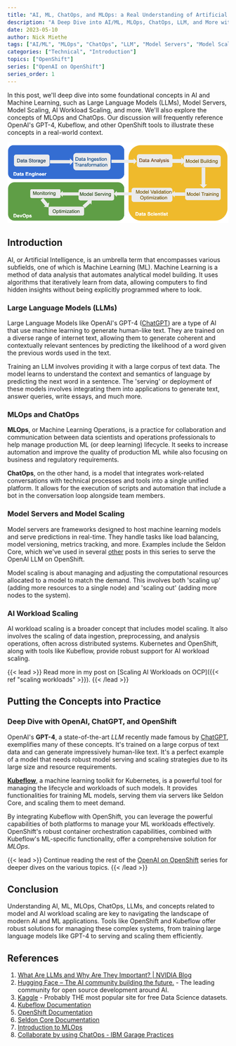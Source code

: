 ```yaml
---
title: "AI, ML, ChatOps, and MLOps: a Real Understanding of Artificial Intelligence"
description: "A Deep Dive into AI/ML, MLOps, ChatOps, LLM, and More with OpenShift"
date: 2023-05-10
author: Nick Miethe
tags: ["AI/ML", "MLOps", "ChatOps", "LLM", "Model Servers", "Model Scaling", "AI Workload Scaling", "OpenAI", "ChatGPT", "Kubeflow", "OpenShift"]
categories: ["Technical", "Introduction"]
topics: ["OpenShift"]
series: ["OpenAI on OpenShift"]
series_order: 1
---
```


In this post, we'll deep dive into some foundational concepts in AI and Machine Learning, such as Large Language Models (LLMs), Model Servers, Model Scaling, AI Workload Scaling, and more. We'll also explore the concepts of MLOps and ChatOps. Our discussion will frequently reference OpenAI's GPT-4, Kubeflow, and other OpenShift tools to illustrate these concepts in a real-world context.

![](ai-workflow.png "[OpenDataHub.io](https://opendatahub.io)")

## Introduction

AI, or Artificial Intelligence, is an umbrella term that encompasses various subfields, one of which is Machine Learning (ML). Machine Learning is a method of data analysis that automates analytical model building. It uses algorithms that iteratively learn from data, allowing computers to find hidden insights without being explicitly programmed where to look.

### Large Language Models (LLMs)

Large Language Models like OpenAI's GPT-4 ([ChatGPT](https://chat.openai.com)) are a type of AI that use machine learning to generate human-like text. They are trained on a diverse range of internet text, allowing them to generate coherent and contextually relevant sentences by predicting the likelihood of a word given the previous words used in the text.

Training an LLM involves providing it with a large corpus of text data. The model learns to understand the context and semantics of language by predicting the next word in a sentence. The 'serving' or deployment of these models involves integrating them into applications to generate text, answer queries, write essays, and much more.

### MLOps and ChatOps

**MLOps**, or Machine Learning Operations, is a practice for collaboration and communication between data scientists and operations professionals to help manage production ML (or deep learning) lifecycle. It seeks to increase automation and improve the quality of production ML while also focusing on business and regulatory requirements.

**ChatOps**, on the other hand, is a model that integrates work-related conversations with technical processes and tools into a single unified platform. It allows for the execution of scripts and automation that include a bot in the conversation loop alongside team members.

### Model Servers and Model Scaling

Model servers are frameworks designed to host machine learning models and serve predictions in real-time. They handle tasks like load balancing, model versioning, metrics tracking, and more. Examples include the Seldon Core, which we've used in several [other](/series/openai-on-openshift/) posts in this series to serve the OpenAI LLM on OpenShift.

Model scaling is about managing and adjusting the computational resources allocated to a model to match the demand. This involves both 'scaling up' (adding more resources to a single node) and 'scaling out' (adding more nodes to the system).

### AI Workload Scaling

AI workload scaling is a broader concept that includes model scaling. It also involves the scaling of data ingestion, preprocessing, and analysis operations, often across distributed systems. Kubernetes and OpenShift, along with tools like Kubeflow, provide robust support for AI workload scaling.

{{< lead >}}
Read more in my post on [Scaling AI Workloads on OCP]({{< ref "scaling workloads" >}}).
{{< /lead >}}

## Putting the Concepts into Practice

### Deep Dive with OpenAI, ChatGPT, and OpenShift

OpenAI's **GPT-4**, a state-of-the-art *LLM* recently made famous by [ChatGPT](https://chat.openai.com), exemplifies many of these concepts. It's trained on a large corpus of text data and can generate impressively human-like text. It's a perfect example of a model that needs robust model serving and scaling strategies due to its large size and resource requirements.

[**Kubeflow**](https://www.kubeflow.org/docs/), a machine learning toolkit for Kubernetes, is a powerful tool for managing the lifecycle and workloads of such models. It provides functionalities for training ML models, serving them via servers like Seldon Core, and scaling them to meet demand.

By integrating Kubeflow with OpenShift, you can leverage the powerful capabilities of both platforms to manage your ML workloads effectively. OpenShift's robust container orchestration capabilities, combined with Kubeflow's ML-specific functionality, offer a comprehensive solution for *MLOps*.

{{< lead >}}
Continue reading the rest of the [OpenAI on OpenShift](/series/openai-on-openshift/) series for deeper dives on the various topics.
{{< /lead >}}

## Conclusion

Understanding AI, ML, MLOps, ChatOps, LLMs, and concepts related to model and AI workload scaling are key to navigating the landscape of modern AI and ML applications. Tools like OpenShift and Kubeflow offer robust solutions for managing these complex systems, from training large language models like GPT-4 to serving and scaling them efficiently.

## References

1. [What Are LLMs and Why Are They Important? | NVIDIA Blog](https://blogs.nvidia.com/blog/2023/01/26/what-are-large-language-models-used-for/)
2. [Hugging Face – The AI community building the future.](https://huggingface.co/) - The leading community for open source development around AI.
3. [Kaggle](https://www.kaggle.com/datasets) - Probably THE most popular site for free Data Science datasets.
4. [Kubeflow Documentation](https://www.kubeflow.org/docs/)
5. [OpenShift Documentation](https://docs.openshift.com/)
6. [Seldon Core Documentation](https://docs.seldon.io/projects/seldon-core/en/latest/)
7. [Introduction to MLOps](https://cloud.google.com/architecture/mlops-continuous-delivery-and-automation-pipelines-in-machine-learning)
8. [Collaborate by using ChatOps - IBM Garage Practices](https://www.ibm.com/garage/method/practices/manage/chatops/)
